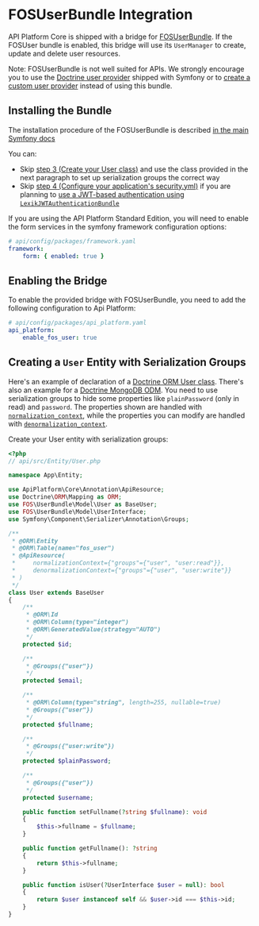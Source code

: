 # FOSUserBundle Integration

API Platform Core is shipped with a bridge for [FOSUserBundle](https://github.com/FriendsOfSymfony/FOSUserBundle).
If the FOSUser bundle is enabled, this bridge will use its `UserManager` to create, update and delete user resources.

Note: FOSUserBundle is not well suited for APIs. We strongly encourage you to use the [Doctrine user provider](https://symfony.com/doc/current/security/user_provider.html#entity-user-provider)
shipped with Symfony or to [create a custom user provider](https://symfony.com/doc/current/security/user_provider.html#creating-a-custom-user-provider)
instead of using this bundle.

## Installing the Bundle

The installation procedure of the FOSUserBundle is described [in the main Symfony docs](https://symfony.com/doc/master/bundles/FOSUserBundle/index.html)

You can:

* Skip [step 3 (Create your User class)](https://symfony.com/doc/master/bundles/FOSUserBundle/index.html#step-3-create-your-user-class)
and use the class provided in the next paragraph to set up serialization groups the correct way
* Skip [step 4 (Configure your application's security.yml)](https://symfony.com/doc/master/bundles/FOSUserBundle/index.html#step-4-configure-your-application-s-security-yml)
if you are planning to [use a JWT-based authentication using `LexikJWTAuthenticationBundle`](jwt.md)

If you are using the API Platform Standard Edition, you will need to enable the form services in the symfony framework
configuration options:

```yaml
# api/config/packages/framework.yaml
framework:
    form: { enabled: true }
```

## Enabling the Bridge

To enable the provided bridge with FOSUserBundle, you need to add the following configuration to Api Platform:
```yaml
# api/config/packages/api_platform.yaml
api_platform:
    enable_fos_user: true
```

## Creating a `User` Entity with Serialization Groups

Here's an example of declaration of a [Doctrine ORM User class](https://github.com/FriendsOfSymfony/FOSUserBundle/blob/master/Resources/doc/index.rst#a-doctrine-orm-user-class).
There's also an example for a [Doctrine MongoDB ODM](https://github.com/FriendsOfSymfony/FOSUserBundle/blob/master/Resources/doc/index.rst#b-mongodb-user-class).
You need to use serialization groups to hide some properties like `plainPassword` (only in read) and `password`. The properties
shown are handled with [`normalization_context`](serialization.md#normalization), while the properties
you can modify are handled with [`denormalization_context`](serialization.md#denormalization).

Create your User entity with serialization groups:

```php
<?php
// api/src/Entity/User.php

namespace App\Entity;

use ApiPlatform\Core\Annotation\ApiResource;
use Doctrine\ORM\Mapping as ORM;
use FOS\UserBundle\Model\User as BaseUser;
use FOS\UserBundle\Model\UserInterface;
use Symfony\Component\Serializer\Annotation\Groups;

/**
 * @ORM\Entity
 * @ORM\Table(name="fos_user")
 * @ApiResource(
 *     normalizationContext={"groups"={"user", "user:read"}},
 *     denormalizationContext={"groups"={"user", "user:write"}}
 * )
 */
class User extends BaseUser
{
    /**
     * @ORM\Id
     * @ORM\Column(type="integer")
     * @ORM\GeneratedValue(strategy="AUTO")
     */
    protected $id;

    /**
     * @Groups({"user"})
     */
    protected $email;

    /**
     * @ORM\Column(type="string", length=255, nullable=true)
     * @Groups({"user"})
     */
    protected $fullname;

    /**
     * @Groups({"user:write"})
     */
    protected $plainPassword;

    /**
     * @Groups({"user"})
     */
    protected $username;

    public function setFullname(?string $fullname): void
    {
        $this->fullname = $fullname;
    }

    public function getFullname(): ?string
    {
        return $this->fullname;
    }

    public function isUser(?UserInterface $user = null): bool
    {
        return $user instanceof self && $user->id === $this->id;
    }
}
```
